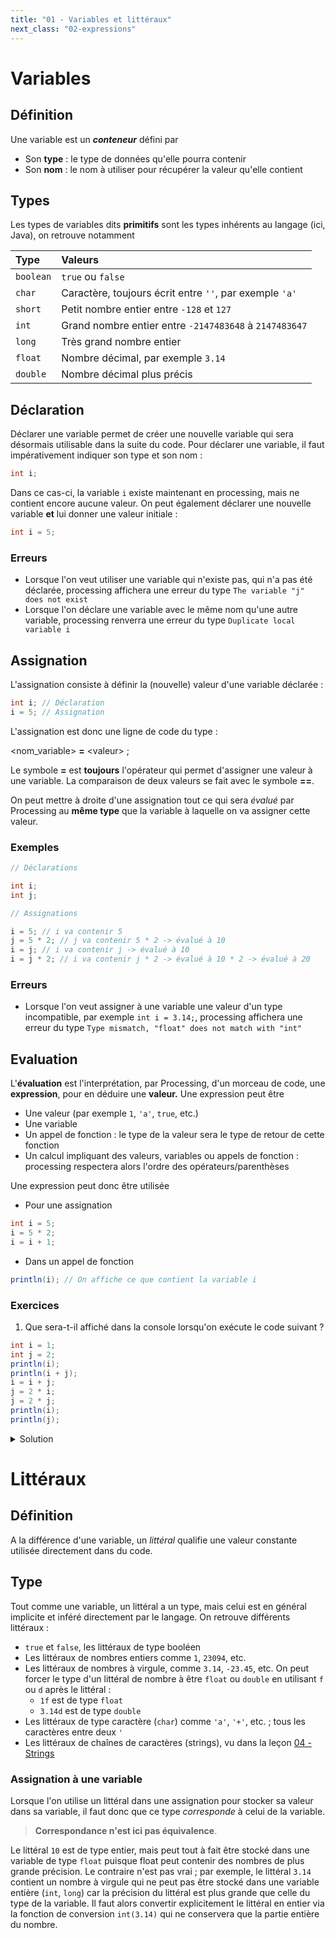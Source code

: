 ```yaml
---
title: "01 - Variables et littéraux"
next_class: "02-expressions"
---
```


# Variables

## Définition

Une variable est un **_conteneur_** défini par

-   Son **type** : le type de données qu'elle pourra contenir
-   Son **nom** : le nom à utiliser pour récupérer la valeur qu'elle contient

## Types

Les types de variables dits **primitifs** sont les types inhérents au langage (ici, Java), on retrouve notamment

| Type      | Valeurs                                                 |
|:--------- |:------------------------------------------------------- |
| `boolean` | `true` ou `false`                                       |
| `char`    | Caractère, toujours écrit entre `''`, par exemple `'a'` |
| `short`   | Petit nombre entier entre `-128` et `127`               |
| `int`     | Grand nombre entier entre `-2147483648` à `2147483647`  |
| `long`    | Très grand nombre entier                                |
| `float`   | Nombre décimal, par exemple `3.14`                      |
| `double`  | Nombre décimal plus précis                              |

## Déclaration

Déclarer une variable permet de créer une nouvelle variable qui sera désormais utilisable dans la suite du code. Pour déclarer une variable, il faut impérativement indiquer son type et son nom :

```java
int i;
```

Dans ce cas-ci, la variable `i` existe maintenant en processing, mais ne contient encore aucune valeur. On peut également déclarer une nouvelle variable **et** lui donner une valeur initiale :

```java
int i = 5;
```

### Erreurs

-   Lorsque l'on veut utiliser une variable qui n'existe pas, qui n'a pas été déclarée, processing affichera une erreur du type `The variable "j" does not exist`
-  Lorsque l'on déclare une variable avec le même nom qu'une autre variable, processing renverra une erreur du type `Duplicate local variable i`

## Assignation

L'assignation consiste à définir la (nouvelle) valeur d'une variable déclarée :

```java
int i; // Déclaration
i = 5; // Assignation
```
  

L'assignation est donc une ligne de code du type :

\<nom\_variable\> **=** \<valeur\> ;
  
Le symbole **=** est **toujours** l'opérateur qui permet d'assigner une valeur à une variable. La comparaison de deux valeurs se fait avec le symbole **\=\=**.

On peut mettre à droite d'une assignation tout ce qui sera _évalué_ par Processing au **même type** que la variable à laquelle on va assigner cette valeur.

### Exemples

```java
// Déclarations

int i;
int j;

// Assignations

i = 5; // i va contenir 5
j = 5 * 2; // j va contenir 5 * 2 -> évalué à 10
i = j; // i va contenir j -> évalué à 10
i = j * 2; // i va contenir j * 2 -> évalué à 10 * 2 -> évalué à 20
```

### Erreurs

- Lorsque l'on veut assigner à une variable une valeur d'un type incompatible, par exemple `int i = 3.14;`, processing affichera une erreur du type `Type mismatch, "float" does not match with "int"`

## Evaluation

L'**évaluation** est l'interprétation, par Processing, d'un morceau de code, une **expression**, pour en déduire une **valeur.** Une expression peut être 

-   Une valeur (par exemple `1`, `'a'`, `true`, etc.)
-   Une variable
-   Un appel de fonction : le type de la valeur sera le type de retour de cette fonction
-   Un calcul impliquant des valeurs, variables ou appels de fonction : processing respectera alors l'ordre des opérateurs/parenthèses

Une expression peut donc être utilisée

-   Pour une assignation

```java
int i = 5;
i = 5 * 2;
i = i + 1;
```

-   Dans un appel de fonction

```java
println(i); // On affiche ce que contient la variable i
```

### Exercices

1. Que sera-t-il affiché dans la console lorsqu'on exécute le code suivant ?

```java
int i = 1;
int j = 2;
println(i);
println(i + j);
i = i + j;
j = 2 * i;
j = 2 * j;
println(i);
println(j);
```

<details class="solution"> 
<summary>Solution</summary>
<div class="highlight">
<div class="chroma">
<table class="lntable">
<tbody>
<tr>
<td class="lntd">
<pre tabindex="0" class="chroma"><code class="language-java" data-lang="java"><span class="line">1</span>
<span class="line">3</span>
<span class="line">3</span>
<span class="line">12</span></code></pre>
</td>
</tr>
</tbody>
</table>		
</div>
</div>
</details>

# Littéraux

## Définition

A la différence d'une variable, un *littéral* qualifie une valeur constante utilisée directement dans du code. 

## Type

Tout comme une variable, un littéral a un type, mais celui est en général implicite et inféré directement par le langage. On retrouve différents littéraux :
- `true` et `false`, les littéraux de type booléen
- Les littéraux de nombres entiers comme `1`, `23094`, etc.
- Les littéraux de nombres à virgule, comme `3.14`, `-23.45`, etc. On peut forcer le type d'un littéral de nombre à être `float` ou `double`  en utilisant `f` ou `d` après le littéral :
	- `1f` est de type `float`
	- `3.14d` est de type `double`
- Les littéraux de type caractère (`char`) comme `'a'`, `'+'`, etc. ; tous les caractères entre deux `'`
- Les littéraux de chaînes de caractères (strings), vu dans la leçon [04 - Strings](cours/04-strings.md)

### Assignation à une variable

Lorsque l'on utilise un littéral dans une assignation pour stocker sa valeur dans sa variable, il faut donc que ce type *corresponde* à celui de la variable. 

> **Correspondance n'est ici pas équivalence**. 

Le littéral `10` est de type entier, mais peut tout à fait être stocké dans une variable de type `float` puisque float peut contenir des nombres de plus grande précision. Le contraire n'est pas vrai ; par exemple, le littéral `3.14` contient un nombre à virgule qui ne peut pas être stocké dans une variable entière (`int`,  `long`) car la précision du littéral est plus grande que celle du type de la variable. Il faut alors convertir explicitement le littéral en entier via la fonction de conversion `int(3.14)` qui ne conservera que la partie entière du nombre.